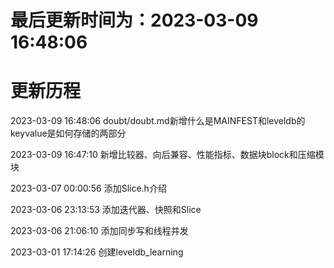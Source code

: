 # 最后更新时间为：2023-03-09 16:48:06

# 更新历程

2023-03-09 16:48:06    doubt/doubt.md新增什么是MAINFEST和leveldb的keyvalue是如何存储的两部分

2023-03-09 16:47:10    新增比较器、向后兼容、性能指标、数据块block和压缩模块

2023-03-07 00:00:56    添加Slice.h介绍

2023-03-06 23:13:53    添加迭代器、快照和Slice

2023-03-06 21:06:10    添加同步写和线程并发

2023-03-01 17:14:26    创建leveldb_learning
